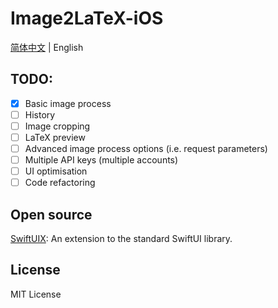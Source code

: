 # Image2LaTeX-iOS

[简体中文](https://github.com/Butanediol/Image2LaTeX-iOS/blob/main/README_zh.md) | English

## TODO:

- [x] Basic image process
- [ ] History
- [ ] Image cropping
- [ ] LaTeX preview
- [ ] Advanced image process options (i.e. request parameters)
- [ ] Multiple API keys (multiple accounts)
- [ ] UI optimisation
- [ ] Code refactoring

## Open source

[SwiftUIX](https://github.com/SwiftUIX/SwiftUIX): An extension to the standard SwiftUI library.

## License 

MIT License